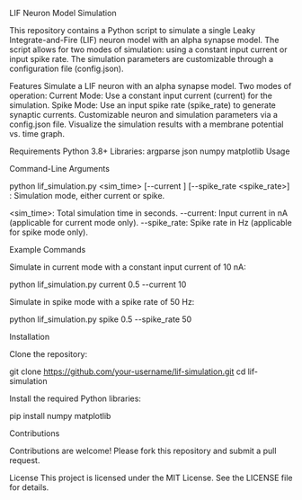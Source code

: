 LIF Neuron Model Simulation

This repository contains a Python script to simulate a single Leaky Integrate-and-Fire (LIF) neuron model with an alpha synapse model. The script allows for two modes of simulation: using a constant input current or input spike rate. The simulation parameters are customizable through a configuration file (config.json).

Features
Simulate a LIF neuron with an alpha synapse model.
Two modes of operation:
Current Mode: Use a constant input current (current) for the simulation.
Spike Mode: Use an input spike rate (spike_rate) to generate synaptic currents.
Customizable neuron and simulation parameters via a config.json file.
Visualize the simulation results with a membrane potential vs. time graph.

Requirements
Python 3.8+
Libraries:
argparse
json
numpy
matplotlib
Usage

Command-Line Arguments

python lif_simulation.py <mode> <sim_time> [--current <current>] [--spike_rate <spike_rate>]
<mode>: Simulation mode, either current or spike.

<sim_time>: Total simulation time in seconds.
--current: Input current in nA (applicable for current mode only).
--spike_rate: Spike rate in Hz (applicable for spike mode only).

Example Commands

Simulate in current mode with a constant input current of 10 nA:

python lif_simulation.py current 0.5 --current 10

Simulate in spike mode with a spike rate of 50 Hz:

python lif_simulation.py spike 0.5 --spike_rate 50

Installation

Clone the repository:

git clone https://github.com/your-username/lif-simulation.git
cd lif-simulation

Install the required Python libraries:

pip install numpy matplotlib

Contributions

Contributions are welcome! Please fork this repository and submit a pull request.

License
This project is licensed under the MIT License. See the LICENSE file for details.
